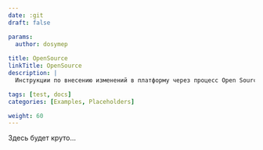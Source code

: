 ```yaml
---
date: :git
draft: false

params:
  author: dosymep
  
title: OpenSource
linkTitle: OpenSource
description: |
  Инструкции по внесению изменений в платформу через процесс Open Source.

tags: [test, docs]
categories: [Examples, Placeholders]

weight: 60
---
```


Здесь будет круто...